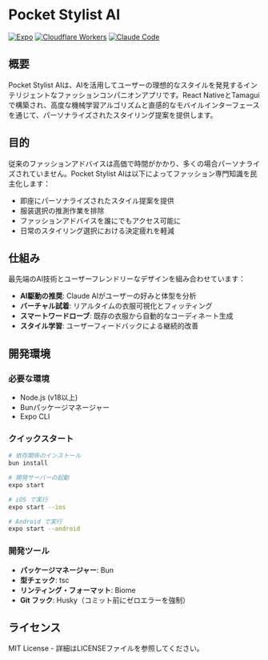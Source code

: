 # Pocket Stylist AI

[![Expo](https://img.shields.io/badge/Expo-000020?style=for-the-badge&logo=expo&logoColor=white)](https://expo.dev/)
[![Cloudflare Workers](https://img.shields.io/badge/Cloudflare%20Workers-F38020?style=for-the-badge&logo=cloudflare&logoColor=white)](https://workers.cloudflare.com/)
[![Claude Code](https://img.shields.io/badge/Claude%20Code-FF6B35?style=for-the-badge&logo=anthropic&logoColor=white)](https://claude.ai/code)

## 概要

Pocket Stylist AIは、AIを活用してユーザーの理想的なスタイルを発見するインテリジェントなファッションコンパニオンアプリです。React NativeとTamaguiで構築され、高度な機械学習アルゴリズムと直感的なモバイルインターフェースを通じて、パーソナライズされたスタイリング提案を提供します。

## 目的

従来のファッションアドバイスは高価で時間がかかり、多くの場合パーソナライズされていません。Pocket Stylist AIは以下によってファッション専門知識を民主化します：

- 即座にパーソナライズされたスタイル提案を提供
- 服装選択の推測作業を排除
- ファッションアドバイスを誰にでもアクセス可能に
- 日常のスタイリング選択における決定疲れを軽減

## 仕組み

最先端のAI技術とユーザーフレンドリーなデザインを組み合わせています：

- **AI駆動の推奨**: Claude AIがユーザーの好みと体型を分析
- **バーチャル試着**: リアルタイムの衣服可視化とフィッティング
- **スマートワードローブ**: 既存の衣服から自動的なコーディネート生成
- **スタイル学習**: ユーザーフィードバックによる継続的改善

## 開発環境

### 必要な環境

- Node.js (v18以上)
- Bunパッケージマネージャー
- Expo CLI

### クイックスタート

```bash
# 依存関係のインストール
bun install

# 開発サーバーの起動
expo start

# iOS で実行
expo start --ios

# Android で実行
expo start --android
```

### 開発ツール

- **パッケージマネージャー**: Bun
- **型チェック**: tsc
- **リンティング・フォーマット**: Biome
- **Git フック**: Husky（コミット前にゼロエラーを強制）

## ライセンス

MIT License - 詳細はLICENSEファイルを参照してください。